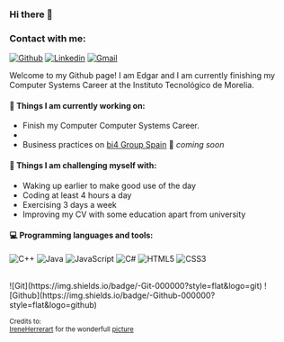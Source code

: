 ### Hi there 👋

### Contact with me:
[![Github](https://img.shields.io/badge/-Github-000?style=flat&logo=Github&logoColor=white)](https://github.com/DanielMMITM/)
[![Linkedin](https://img.shields.io/badge/-LinkedIn-blue?style=flat&logo=Linkedin&logoColor=white)](https://www.linkedin.com/in/edgar-mm)
[![Gmail](https://img.shields.io/badge/microsoftoutlook-darkblue?style=flat&logo=microsoftoutlook&logoColor=white)](mailto:edanielm21@hotmail.com)

Welcome to my Github page! I am Edgar and I am currently finishing my Computer Systems Career at the Instituto Tecnológico de Morelia.

#### 🌱 Things I am currently working on: 
- Finish my Computer Computer Systems Career. 
-  
- Business practices on [bi4 Group Spain](https://github.com/bi4group) 🚀 *coming soon*

#### :muscle: Things I am challenging myself with:
- Waking up earlier to make good use of the day
- Coding at least 4 hours a day
- Exercising 3 days a week
- Improving my CV with some education apart from university

#### :computer: Programming languages and tools: 

![C++](https://img.shields.io/badge/-C++-000000?style=flat&logo=c%2B%2B)
![Java](https://img.shields.io/badge/-Java-000000?style=flat&logo=java)
![JavaScript](https://img.shields.io/badge/-csharp-000000?style=flat&logo=csharp&logoColor=purple)
![C#](https://img.shields.io/badge/-JavaScript-000000?style=flat&logo=javascript)
![HTML5](https://img.shields.io/badge/-HTML5-000000?style=flat&logo=html5)
![CSS3](https://img.shields.io/badge/-CSS-000000?style=flat&logo=css3)
 
<br />
![Git](https://img.shields.io/badge/-Git-000000?style=flat&logo=git)
![Github](https://img.shields.io/badge/-Github-000000?style=flat&logo=github) 

<br />

<sub>Credits to: <br/>[IreneHerrerart](https://www.artstation.com/ireneherrera) for the wonderfull [picture](https://github.com/FernandoRoldan93/FernandoRoldan93/blob/master/cover_image.jpg)</sub>

